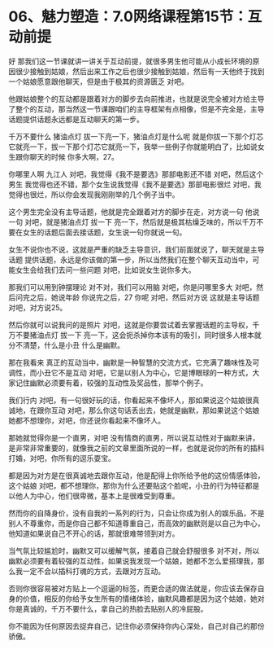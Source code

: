 # 06、魅力塑造：7.0网络课程第15节：互动前提

好 那我们这一节课就讲一讲关于互动前提，就很多男生他可能从小成长环境的原因很少接触到姑娘，然后出来工作之后也很少接触到姑娘，然后有一天他终于找到一个姑娘愿意跟他聊天，但是由于极其的资源匮乏 对吧。

他跟姑娘整个的互动都是跟着对方的脚步去向前推进，也就是说完全被对方给主导了整个的互动，那当然这一节课跟咱们的主导框架有点相像，但是不完全是，主导话题提供话题永远都是互动聊天的第一步。

千万不要什么 猪油点灯 拔一下亮一下，猪油点灯是什么呢 就是你拔一下那个灯芯它就亮一下，拔一下那个灯芯它就亮一下，我举一些例子你就能明白了，比如说女生跟你聊天的时候 你多大啊，27。

你哪里人啊 九江人 对吧，我觉得《我不是要选》那部电影还不错 对吧，然后这个男生 我觉得也还不错，那个女生说我觉得《我不是要选》那部电影很烂 对吧，我觉得也很烂，所以你会发现我刚刚举的几个例子当中。

这个男生完全没有主导话题，他就是完全跟着对方的脚步在走，对方说一句 他说一句 对吧，就是猪油点灯 拔一下 亮一下，然后就是极其枯燥乏味的，所以千万不要在女生的话题后面去接话题，女生说一句你就说一句。

女生不说你也不说，这就是严重的缺乏主导意识，我们前面就说了，聊天就是主导话题 提供话题，永远是你该做的第一步，所以当然我们在整个聊天互动当中，可能女生会给我们去问一些问题 对吧，比如说女生说你多大。

那我们可以用到钟摆理论 对不对，我们可以用脑 对吧，你是问哪里多大 对吧，然后问完之后，她说年龄 你说完之后，27 你呢 对吧，然后对方说 这就是主导话题 对吧，对方说25。

然后你就可以说我问的是照片 对吧，这就是你要尝试着去掌握话题的主导权，千万不要猪油点灯 拔一下 亮一下，这会扼杀掉你本该有的吸引，同时很多人根本就分不清楚，什么是小丑 什么是幽默。

那在我看来 真正的互动当中，幽默是一种智慧的交流方式，它充满了趣味性及可调性，而小丑它不是互动 对吧，它是以别人为中心，它是博眼球的一种方式，大家记住幽默必须要有着，较强的互动性及奖品性，那举个例子。

我们行内 对吧，有一句很好玩的话，你看起来不像坏人，那如果说这个姑娘很真诚地，在跟你互动 对吧，那么你这句话丢出去，她就是幽默，那如果说这个姑娘她都不想理你，对吧，你还说你看起来不像坏人。

那她就觉得你是一个直男，对吧 没有情商的直男，所以说互动性对于幽默来讲，是非常非常重要的，就像我之前的文章里面所说的一样，也就是说你的所有的插科打婚，对吧，你所有的逗乐耍宝。

都是因为对方是在很真诚地去跟你互动，他是配得上你所给予他的这份情感体验，这个姑娘 对吧，都不想理你，那你为什么还要贴这个脸呢，小丑的行为特征都是以他人为中心，他们很卑微，基本上是很难受到尊重。

然而你的自降身价，没有自我的一系列的行为，只会让你成为别人的娱乐品，不是别人不尊重你，而是你自己都不知道尊重自己，而高效的幽默则是以自己为中心，他知道如果说自己不开心的话，那就很难带领到对方。

当气氛比较尴尬时，幽默又可以缓解气氛，接着自己就会舒服很多 对不对，所以幽默必须要有着较强的互动性，如果说我发现一个姑娘，她都不怎么爱搭理我，那么我一定不会以插科打魂的方式，去跟对方互动。

否则你很容易被对方贴上一个逗逼的标签，而更合适的做法就是，你应该去保存自身的价值，相反的你给予女生所有的情绪体验，幽默风趣都是因为这个姑娘，她对你是真诚的，千万不要什么，拿自己的热脸去贴别人的冷屁股。

你不能因为任何原因去捉弃自己，记住你必须保持你内心深处，自己对自己的那份骄傲。